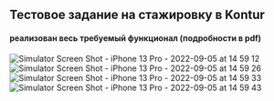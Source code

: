 ## Тестовое задание на стажировку в Kontur
#### реализован весь требуемый функционал (подробности в pdf)

![Simulator Screen Shot - iPhone 13 Pro - 2022-09-05 at 14 59 12](https://user-images.githubusercontent.com/94129076/188444401-f0e50af0-c13f-445b-9d21-6183e0340ba7.png)
![Simulator Screen Shot - iPhone 13 Pro - 2022-09-05 at 14 59 26](https://user-images.githubusercontent.com/94129076/188444414-7f102553-a8c8-49c4-b292-35c1eabd492c.png)
![Simulator Screen Shot - iPhone 13 Pro - 2022-09-05 at 14 59 33](https://user-images.githubusercontent.com/94129076/188444415-373d6505-4a44-4345-944e-c8f24dacac80.png)
![Simulator Screen Shot - iPhone 13 Pro - 2022-09-05 at 14 59 43](https://user-images.githubusercontent.com/94129076/188444420-3710cbba-de26-4af6-948a-f55387cc1344.png)
